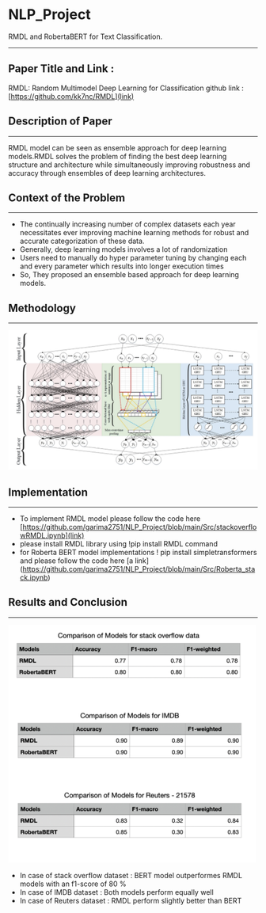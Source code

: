# NLP_Project
RMDL and RobertaBERT for Text Classification.
*********************************************************************************************************************************************************************************
## Paper Title and Link :
RMDL: Random Multimodel Deep Learning for Classification
github link : [https://github.com/kk7nc/RMDL](link)

## Description of Paper
***********************************************************************************************************************************************************************************
RMDL model can be seen as ensemble approach for deep learning models.RMDL solves the problem of finding the best deep learning structure and architecture while simultaneously improving robustness and accuracy through ensembles of deep learning architectures.

## Context of the Problem
***********************************************************************************************************************************************************************************
* The continually increasing number of complex datasets each year necessitates ever improving machine learning methods for robust and accurate categorization of these data.
* Generally, deep learning models involves a lot of randomization
* Users need to manually do hyper parameter tuning by changing each and every parameter which results into longer execution times
* So, They proposed an ensemble based approach for deep learning models.

## Methodology
**********************************************************************************************************************************************************************************
![alt text](https://github.com/garima2751/NLP_Project/blob/main/images/rmdl_archi.png)

## Implementation 
**********************************************************************************************************************************************************************************
* To implement RMDL model please follow the code here [https://github.com/garima2751/NLP_Project/blob/main/Src/stackoverflowRMDL.ipynb](link)
* please install RMDL library using !pip install RMDL command
* for Roberta BERT model implementations ! pip install simpletransformers and please follow the code here [a link] (https://github.com/garima2751/NLP_Project/blob/main/Src/Roberta_stack.ipynb)

## Results and Conclusion
*********************************************************************************************************************************************************************************
<img src="https://github.com/garima2751/NLP_Project/blob/main/images/nlp_result_table.png" alt="drawing" width="500"/>

* In case of stack overflow dataset : BERT model outperformes RMDL models with an f1-score of 80 %
* In case of IMDB dataset : Both models perform equally well
* In case of Reuters dataset : RMDL perform slightly better than BERT 
